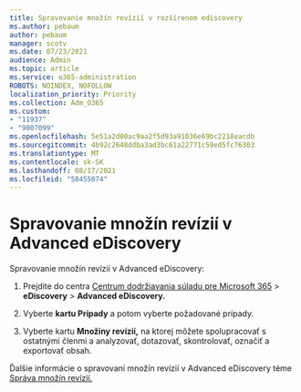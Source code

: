 ```yaml
---
title: Spravovanie množín revízií v rozšírenom ediscovery
ms.author: pebaum
author: pebaum
manager: scotv
ms.date: 07/23/2021
audience: Admin
ms.topic: article
ms.service: o365-administration
ROBOTS: NOINDEX, NOFOLLOW
localization_priority: Priority
ms.collection: Adm_O365
ms.custom:
- "11937"
- "9007099"
ms.openlocfilehash: 5e51a2d00ac9aa2f5d93a91036e69bc2218eacdb
ms.sourcegitcommit: 4b92c2648ddba3ad3bc61a22771c59ed5fc76303
ms.translationtype: MT
ms.contentlocale: sk-SK
ms.lasthandoff: 08/17/2021
ms.locfileid: "58455074"
---
```

# <a name="managing-review-sets-in-advanced-ediscovery"></a>Spravovanie množín revízií v Advanced eDiscovery

Spravovanie množín revízií v Advanced eDiscovery:

1. Prejdite do centra [Centrum dodržiavania súladu pre Microsoft 365](https://compliance.microsoft.com/)  >  **eDiscovery**  >  **Advanced eDiscovery.**

1. Vyberte **kartu Prípady** a potom vyberte požadované prípady.

1. Vyberte kartu **Množiny revízií,** na ktorej môžete spolupracovať s ostatnými členmi a analyzovať, dotazovať, skontrolovať, označiť a exportovať obsah.

Ďalšie informácie o spravovaní množín revízií v Advanced eDiscovery téme [Správa množín revízií.](https://docs.microsoft.com/microsoft-365/compliance/managing-review-sets)